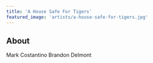 ```yaml
---
title: 'A House Safe For Tigers'
featured_image: 'artists/a-house-safe-for-tigers.jpg'
---
```


## About

Mark Costantino
Brandon Delmont
